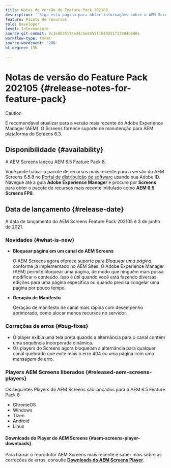```yaml
---
title: Notas de versão do Feature Pack 202105
description: '"Siga esta página para obter informações sobre o AEM Screens Feature Pack 202105 lançado em 1 de junho de 2021."'
feature: Pacote de recursos
role: Developer
level: Intermediate
source-git-commit: 0c3e8835174e34c5e8455f1849351717884b6d0e
workflow-type: tm+mt
source-wordcount: '286'
ht-degree: 13%

---
```


# Notas de versão do Feature Pack 202105 {#release-notes-for-feature-pack}

>[!CAUTION]
>É recomendável atualizar para a versão mais recente do Adobe Experience Manager (AEM). O Screens fornece suporte de manutenção para AEM plataforma do Screens 6.3.

## Disponibilidade {#availability}

A AEM Screens lançou AEM 6.5 Feature Pack 8.

Você pode baixar o pacote de recursos mais recente para a versão do AEM Screens 6.5.8 no [Portal de distribuição de software](https://experience.adobe.com/#/downloads/content/software-distribution/en/aem.html) usando sua Adobe ID. Navegue até a guia **Adobe Experience Manager** e procure por **Screens** para obter o pacote de recursos mais recente intitulado como **AEM 6.5 Screens FP8**.

## Data de lançamento {#release-date}

A data de lançamento do AEM Screens Feature Pack 202105 é 3 de junho de 2021.

### Novidades {#what-is-new}

* **Bloquear página em um canal do AEM Screens**

   O AEM Screens agora oferece suporte para *Bloquear uma página*, conforme já implementado no AEM Sites. O Adobe Experience Manager (AEM) permite bloquear uma página, de modo que ninguém mais possa modificar o conteúdo. Isso é útil quando você está fazendo diversas edições para uma página específica ou quando precisa congelar uma página por pouco tempo.

* **Geração de Manifesto**

   Geração de manifesto de canal mais rápida com desempenho aprimorado, como alocar menos recursos no servidor.

### Correções de erros {#bug-fixes}

* O player exibia uma tela preta quando a alternância para o canal contém uma sequência incorporada dinâmica.
* Os players do Screens agora bloqueiam a alternância para qualquer canal quebrado que evite mais o erro 404 ou uma página com uma mensagem de erro.

### Players AEM Screens liberados {#released-aem-screens-players}

Os seguintes Players do AEM Screens são lançados para o AEM 6.5 Feature Pack 8:

* ChromeOS
* Windows
* Tizen
* Android
* Linux

#### Downloads do Player do AEM Screens {#aem-screens-player-downloads}

Para baixar o reprodutor AEM Screens mais recente e saber mais sobre as correções de erros, consulte **[Downloads do AEM Screens Player](https://download.macromedia.com/screens/index.html)**.
